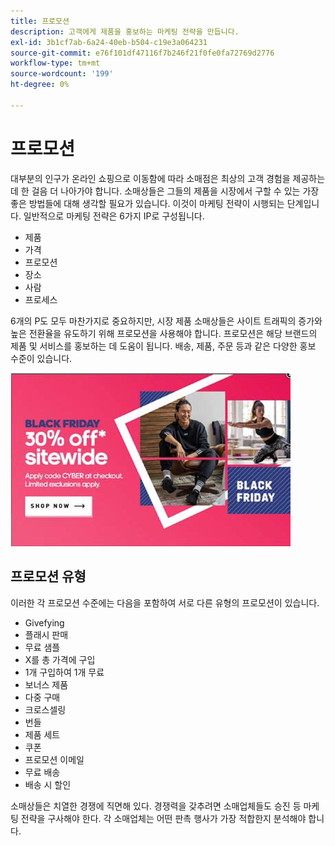 ```yaml
---
title: 프로모션
description: 고객에게 제품을 홍보하는 마케팅 전략을 만듭니다.
exl-id: 3b1cf7ab-6a24-40eb-b504-c19e3a064231
source-git-commit: e76f101df47116f7b246f21f0fe0fa72769d2776
workflow-type: tm+mt
source-wordcount: '199'
ht-degree: 0%

---
```


# 프로모션

대부분의 인구가 온라인 쇼핑으로 이동함에 따라 소매점은 최상의 고객 경험을 제공하는 데 한 걸음 더 나아가야 합니다. 소매상들은 그들의 제품을 시장에서 구할 수 있는 가장 좋은 방법들에 대해 생각할 필요가 있습니다. 이것이 마케팅 전략이 시행되는 단계입니다. 일반적으로 마케팅 전략은 6가지 IP로 구성됩니다.

- 제품
- 가격
- 프로모션
- 장소
- 사람
- 프로세스

6개의 P도 모두 마찬가지로 중요하지만, 시장 제품 소매상들은 사이트 트래픽의 증가와 높은 전환율을 유도하기 위해 프로모션을 사용해야 합니다. 프로모션은 해당 브랜드의 제품 및 서비스를 홍보하는 데 도움이 됩니다. 배송, 제품, 주문 등과 같은 다양한 홍보 수준이 있습니다.

![프로모션 광고 예제](../../assets/playbooks/promotion-example.png)

## 프로모션 유형

이러한 각 프로모션 수준에는 다음을 포함하여 서로 다른 유형의 프로모션이 있습니다.

- Givefying
- 플래시 판매
- 무료 샘플
- X를 총 가격에 구입
- 1개 구입하여 1개 무료
- 보너스 제품
- 다중 구매
- 크로스셀링
- 번들
- 제품 세트
- 쿠폰
- 프로모션 이메일
- 무료 배송
- 배송 시 할인

소매상들은 치열한 경쟁에 직면해 있다. 경쟁력을 갖추려면 소매업체들도 승진 등 마케팅 전략을 구사해야 한다. 각 소매업체는 어떤 판촉 행사가 가장 적합한지 분석해야 합니다.
